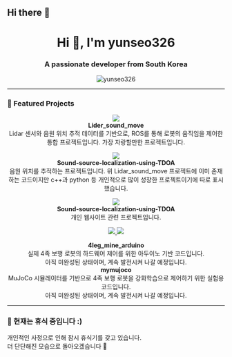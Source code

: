 ## Hi there 👋

<!-- README.md for GitHub Profile -->

<h1 align="center">Hi 👋, I'm yunseo326</h1>
<h3 align="center">A passionate developer from South Korea</h3>

<p align="center">
  <img src="https://komarev.com/ghpvc/?username=yunseo326&label=Profile%20views&color=0e75b6&style=flat" alt="yunseo326" />
</p>



---
### 📌 Featured Projects

<p align="center">
  <a href="https://github.com/yunseo326/Lidar_sound_move">
    <img src="https://github-readme-stats.vercel.app/api/pin/?username=yunseo326&repo=Lider_sound_move&theme=radical" />
  </a>
  <br/>
  <strong>Lider_sound_move</strong><br/>
  Lidar 센서와 음원 위치 추적 데이터를 기반으로, ROS를 통해 로봇의 움직임을 제어한 통합 프로젝트입니다.
  가장 자랑할만한 프로젝트입니다.
</p>


<p align="center">
  <a href="<!-- REPO2_URL -->">
    <img src="https://github-readme-stats.vercel.app/api/pin/?username=yunseo326&repo=Sound-source-localization-using-TDOA&theme=radical" />
  </a>
  <br/>
  <strong>Sound-source-localization-using-TDOA</strong><br/>
  음원 위치를 추적하는 프로젝트입니다. 
  위 Lidar_sound_move 프로젝트에 이미 존재하는 코드이지만 c++과 python 등 개인적으로 많이 성장한 프로젝트이기에 따로 표시했습니다.
</p>


<p align="center">
  <a href="<!-- REPO3_URL -->">
    <img src="https://github-readme-stats.vercel.app/api/pin/?username=yunseo326&repo=yunseo326.github.io&theme=radical" />
  </a>
  <br/>
  <strong>Sound-source-localization-using-TDOA</strong><br/>
  개인 웹사이트 관련 프로젝트입니다. 
</p>


<p align="center">
  <a href="https://github.com/yunseo326/4leg_arduino_mine">
    <img src="https://github-readme-stats.vercel.app/api/pin/?username=yunseo326&repo=4leg_mine_arduino&theme=radical" />
  </a>
  <a href="https://github.com/yunseo326/mymujuco">
    <img src="https://github-readme-stats.vercel.app/api/pin/?username=yunseo326&repo=mymujoco&theme=radical" />
  </a>
</p>

<p align="center">
  <strong>4leg_mine_arduino</strong><br/>
  실제 4족 보행 로봇의 하드웨어 제어를 위한 아두이노 기반 코드입니다.<br/>
  아직 미완성된 상태이며, 계속 발전시켜 나갈 예정입니다.
<br/>
  <strong>mymujoco</strong><br/>
  MuJoCo 시뮬레이터를 기반으로 4족 보행 로봇을 강화학습으로 제어하기 위한 실험용 코드입니다.<br/>
  아직 미완성된 상태이며, 계속 발전시켜 나갈 예정입니다.
</p>

---

### 🛌 현재는 휴식 중입니다 :)

개인적인 사정으로 인해 잠시 휴식기를 갖고 있습니다.  
더 단단해진 모습으로 돌아오겠습니다 🙏
